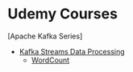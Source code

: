 # Udemy Courses

\[Apache Kafka Series\]
- <a href="https://github.com/DwarfCu/udemy/tree/master/kafka-streams">Kafka Streams Data Processing</a>
  - <a href="https://github.com/DwarfCu/udemy/tree/master/kafka-streams/wordCount">WordCount</a>